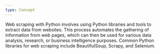```yaml
---
type: Concept
---
```


Web scraping with Python involves using Python libraries and tools to extract data from websites. This process automates the gathering of information from web pages, which can then be used for various data analysis, research, or business intelligence purposes. Common Python libraries for web scraping include BeautifulSoup, Scrapy, and Selenium.
